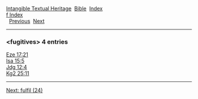 [Intangible Textual Heritage](../../index)  [Bible](../index) 
[Index](index)   
[f Index](_f_)  
  [Previous](c04555)  [Next](c04557) 

------------------------------------------------------------------------

### &lt;fugitives&gt; 4 entries

[Eze 17:21](../kjv/eze017.htm#021)  
[Isa 15:5](../kjv/isa015.htm#005)  
[Jdg 12:4](../kjv/jdg012.htm#004)  
[Kg2 25:11](../kjv/kg2025.htm#011)  

------------------------------------------------------------------------

[Next: fulfil (24)](c04557)
